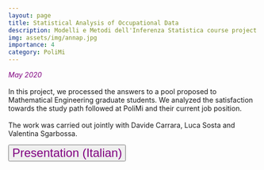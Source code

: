 ```yaml
---
layout: page
title: Statistical Analysis of Occupational Data
description: Modelli e Metodi dell'Inferenza Statistica course project
img: assets/img/annap.jpg
importance: 4
category: PoliMi
---
```


<em style="color:purple"> May 2020 </em>
<br>
<br>
In this project, we processed the answers to a pool proposed to Mathematical Engineering graduate students. We analyzed the satisfaction towards the study path followed at PoliMi and their current job position.
<br>
<br>
The work was carried out jointly with Davide Carrara, Luca Sosta and Valentina Sgarbossa.

<a href="https://prezi.com/stzgrxfly1-n/"><button style="font-size:24px;color:purple">Presentation (Italian) <i class="fa fa-file-pdf"></i></button></a>